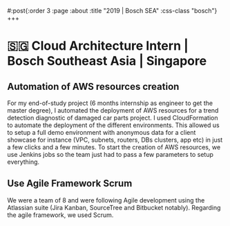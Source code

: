 #:post{:order 3
       :page :about
       :title "2019 | Bosch SEA"
       :css-class "bosch"}
+++
# 🇸🇬 Cloud Architecture Intern | Bosch Southeast Asia | Singapore

## Automation of AWS resources creation

For my end-of-study project (6 months internship as engineer to get the master degree), I automated the deployment of AWS resources for a trend detection diagnostic of damaged car parts project. I used CloudFormation to automate the deployment of the different environments. This allowed us to setup a full demo environment with anonymous data for a client showcase for instance (VPC, subnets, routers, DBs clusters, app etc) in just a few clicks and a few minutes.
To start the creation of AWS resources, we use Jenkins jobs so the team just had to pass a few parameters to setup everything.

## Use Agile Framework Scrum

We were a team of 8 and were following Agile development using the Atlassian suite (Jira Kanban, SourceTree and Bitbucket notably). Regarding the agile framework, we used Scrum.